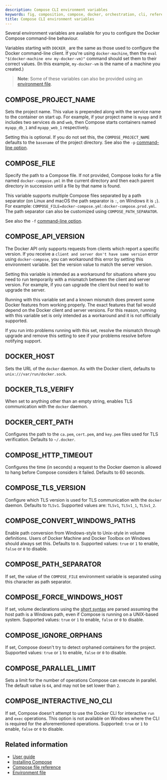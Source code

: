 ```yaml
---
description: Compose CLI environment variables
keywords: fig, composition, compose, docker, orchestration, cli, reference
title: Compose CLI environment variables
---
```


Several environment variables are available for you to configure the Docker Compose command-line behaviour.

Variables starting with `DOCKER_` are the same as those used to configure the
Docker command-line client. If you're using `docker-machine`, then the `eval "$(docker-machine env my-docker-vm)"` command should set them to their correct values. (In this example, `my-docker-vm` is the name of a machine you created.)

> **Note**: Some of these variables can also be provided using an
> [environment file](../env-file.md).

## COMPOSE\_PROJECT\_NAME

Sets the project name. This value is prepended along with the service name to
the container on start up. For example, if your project name is `myapp` and it
includes two services `db` and `web`, then Compose starts containers named
`myapp_db_1` and `myapp_web_1` respectively.

Setting this is optional. If you do not set this, the `COMPOSE_PROJECT_NAME`
defaults to the `basename` of the project directory. See also the `-p`
[command-line option](overview.md).

## COMPOSE\_FILE

Specify the path to a Compose file. If not provided, Compose looks for a file named
`docker-compose.yml` in the current directory and then each parent directory in
succession until a file by that name is found.

This variable supports multiple Compose files separated by a path separator (on
Linux and macOS the path separator is `:`, on Windows it is `;`). For example:
`COMPOSE_FILE=docker-compose.yml:docker-compose.prod.yml`. The path separator
can also be customized using `COMPOSE_PATH_SEPARATOR`.

See also the `-f` [command-line option](overview.md).

## COMPOSE\_API\_VERSION

The Docker API only supports requests from clients which report a specific
version. If you receive a `client and server don't have same version` error using
`docker-compose`, you can workaround this error by setting this environment
variable. Set the version value to match the server version.

Setting this variable is intended as a workaround for situations where you need
to run temporarily with a mismatch between the client and server version. For
example, if you can upgrade the client but need to wait to upgrade the server.

Running with this variable set and a known mismatch does prevent some Docker
features from working properly. The exact features that fail would depend on the
Docker client and server versions. For this reason, running with this variable
set is only intended as a workaround and it is not officially supported.

If you run into problems running with this set, resolve the mismatch through
upgrade and remove this setting to see if your problems resolve before notifying
support.

## DOCKER\_HOST

Sets the URL of the `docker` daemon. As with the Docker client, defaults to `unix:///var/run/docker.sock`.

## DOCKER\_TLS\_VERIFY

When set to anything other than an empty string, enables TLS communication with
the `docker` daemon.

## DOCKER\_CERT\_PATH

Configures the path to the `ca.pem`, `cert.pem`, and `key.pem` files used for TLS verification. Defaults to `~/.docker`.

## COMPOSE\_HTTP\_TIMEOUT

Configures the time (in seconds) a request to the Docker daemon is allowed to hang before Compose considers
it failed. Defaults to 60 seconds.

## COMPOSE\_TLS\_VERSION

Configure which TLS version is used for TLS communication with the `docker`
daemon. Defaults to `TLSv1`.
Supported values are: `TLSv1`, `TLSv1_1`, `TLSv1_2`.

## COMPOSE\_CONVERT\_WINDOWS\_PATHS

Enable path conversion from Windows-style to Unix-style in volume definitions.
Users of Docker Machine and Docker Toolbox on Windows should always set this. Defaults to `0`.
Supported values: `true` or `1` to enable, `false` or `0` to disable.

## COMPOSE\_PATH\_SEPARATOR

If set, the value of the `COMPOSE_FILE` environment variable is separated
using this character as path separator.

## COMPOSE\_FORCE\_WINDOWS\_HOST

If set, volume declarations using the [short syntax](../compose-file/#short-syntax-3)
are parsed assuming the host path is a Windows path, even if Compose is
running on a UNIX-based system.
Supported values: `true` or `1` to enable, `false` or `0` to disable.

## COMPOSE\_IGNORE\_ORPHANS

If set, Compose doesn't try to detect orphaned containers for the project.
Supported values: `true` or `1` to enable, `false` or `0` to disable.

## COMPOSE\_PARALLEL\_LIMIT

Sets a limit for the number of operations Compose can execute in parallel. The
default value is `64`, and may not be set lower than `2`.

## COMPOSE\_INTERACTIVE\_NO\_CLI

If set, Compose doesn't attempt to use the Docker CLI for interactive `run`
and `exec` operations. This option is not available on Windows where the CLI
is required for the aforementioned operations.
Supported: `true` or `1` to enable, `false` or `0` to disable.

## Related information

- [User guide](../index.md)
- [Installing Compose](../install.md)
- [Compose file reference](../compose-file/index.md)
- [Environment file](../env-file.md)
